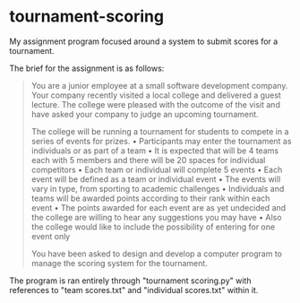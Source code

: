 # tournament-scoring
My assignment program focused around a system to submit scores for a tournament. 

The brief for the assignment is as follows:
> You are a junior employee at a small software development company. Your company recently visited a local college and delivered a guest lecture. The college were pleased with the outcome of the visit and have asked your company to judge an upcoming tournament.
> 
> The college will be running a tournament for students to compete in a series of events for prizes. 
> •    Participants may enter the tournament as individuals or as part of a team 
> •    It is expected that will be 4 teams each with 5 members and there will be 20 spaces for individual competitors 
> •    Each team or individual will complete 5 events 
> •    Each event will be defined as a team or individual event 
> •    The events will vary in type, from sporting to academic challenges 
> •    Individuals and teams will be awarded points according to their rank within each event 
> •    The points awarded for each event are as yet undecided and the college are willing to hear any suggestions you may have
> •    Also the college would like to include the possibility of entering for one event only
> 
> You have been asked to design and develop a computer program to manage the scoring system for the tournament.

The program is ran entirely through "tournament scoring.py" with references to "team scores.txt" and "individual scores.txt" within it. 
